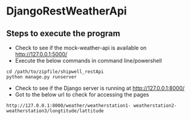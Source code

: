 # DjangoRestWeatherApi

## Steps to execute the program
-	Check to see if the mock-weather-api is available on http://127.0.0.1:5000/
-	Execute the below commands in command line/powershell
<pre><code>cd /path/to/zipfile/shipwell_restApi
python manage.py runserver</code></pre>
-	Check to see if the Django server is running at http://127.0.0.1:8000/
-	Got to the below url to check for accessing the pages
<pre><code>http://127.0.0.1:8000/weather/weatherstation1- weatherstation2- weatherstation3/longtitude/lattitude</code></pre>

